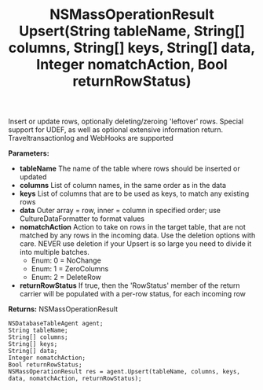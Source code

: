 ﻿---
uid: crmscript_ref_NSDatabaseTableAgent_Upsert
title: NSMassOperationResult Upsert(String tableName, String[] columns, String[] keys, String[] data, Integer nomatchAction, Bool returnRowStatus)
intellisense: NSDatabaseTableAgent.Upsert
keywords: NSDatabaseTableAgent, Upsert
so.topic: reference
---

Insert or update rows, optionally deleting/zeroing 'leftover' rows. Special support for UDEF, as well as optional extensive information return. Traveltransactionlog and WebHooks are supported

**Parameters:**
 - **tableName** The name of the table where rows should be inserted or updated
 - **columns** List of column names, in the same order as in the data
 - **keys** List of columns that are to be used as keys, to match any existing rows
 - **data** Outer array = row, inner = column in specified order; use CultureDataFormatter to format values
 - **nomatchAction** Action to take on rows in the target table, that are not matched by any rows in the incoming data. Use the deletion options with care. NEVER use deletion if your Upsert is so large you need to divide it into multiple batches.
     - Enum: 0 = NoChange 
     - Enum: 1 = ZeroColumns 
     - Enum: 2 = DeleteRow 
 - **returnRowStatus** If true, then the 'RowStatus' member of the return carrier will be populated with a per-row status, for each incoming row

**Returns:** NSMassOperationResult

```crmscript
NSDatabaseTableAgent agent;
String tableName;
String[] columns;
String[] keys;
String[] data;
Integer nomatchAction;
Bool returnRowStatus;
NSMassOperationResult res = agent.Upsert(tableName, columns, keys, data, nomatchAction, returnRowStatus);
```

